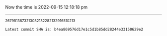 Now the time is 2022-09-15 12:18:18 pm

---

<small>2679513873213032132282132916510213</small>

```txt
Latest commit SHA is: b4ea869576d17e1c5d1b85dd28244e33150629e2
```

